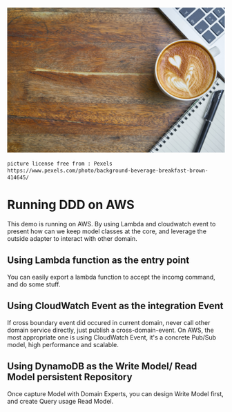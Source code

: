 ![image](/documents/images/coffee.jpg)

```
picture license free from : Pexels
https://www.pexels.com/photo/background-beverage-breakfast-brown-414645/
```

# Running DDD on AWS

This demo is running on AWS. By using Lambda and cloudwatch event to present how can we keep model classes at the core, and leverage the outside adapter to interact with other domain.


## Using Lambda function as the entry point

You can easily export a lambda function to accept the incomg command, and do some stuff.

## Using CloudWatch Event as the integration Event

If cross boundary event did occured in current domain, never call other domain service directly, just publish a cross-domain-event. On AWS, the most appropriate one is using CloudWatch Event, it's a concrete Pub/Sub model, high performance and scalable.

## Using DynamoDB as the Write Model/ Read Model persistent Repository

Once capture Model with Domain Experts, you can design Write Model first, and create Query usage Read Model.
